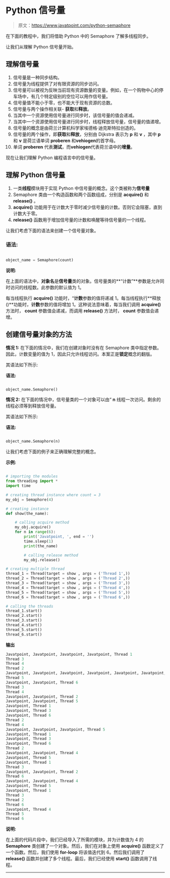 # Python 信号量

> 原文：<https://www.javatpoint.com/python-semaphore>

在下面的教程中，我们将借助 Python 中的 Semaphore 了解多线程同步。

让我们从理解 Python 信号量开始。

## 理解信号量

1.  信号量是一种同步结构。
2.  信号量为线程提供了对有限资源的同步访问。
3.  信号量可以被视为反映当前现有资源数量的变量。例如，在一个购物中心的停车场中，有几个特定级别的空位可以用作信号量。
4.  信号量值不能小于零，也不能大于现有资源的总数。
5.  信号量与两个操作相关联- **获取**和**释放**。
6.  当其中一个资源使用信号量进行同步时，该信号量的值会递减。
7.  当其中一个资源使用信号量进行同步时，线程释放信号量，信号量的值递增。
8.  信号量的概念是由荷兰计算机科学家埃德格·迪克斯特拉创造的。
9.  信号量的两个操作，即**获取**和**释放**，分别由 Dijkstra 表示为 **p** 和 **v** ，其中 **p** 和 **v** 是荷兰语单词 **proberen** 和**vehiogen**的首字母。
10.  单词 **proberen** 代表**测试**，而**vehiogen**代表荷兰语中的**增量**。

现在让我们理解 Python 编程语言中的信号量。

## 理解 Python 信号量

1.  一类**线程**模块用于实现 Python 中信号量的概念。这个类被称为**信号量**
2.  Semaphore 类由一个构造函数和两个函数组成，分别是 **acquire()** 和 **release()** 。
3.  **acquire()** 功能用于在计数大于零时减少信号量的计数。否则它会阻塞，直到计数大于零。
4.  **release()** 函数用于增加信号量的计数和唤醒等待信号量的一个线程。

让我们考虑下面的语法来创建一个信号量对象。

### 语法:

```py

object_name = Semaphore(count)

```

**说明:**

在上面的语法中，**对象名**是**信号量**类的对象。信号量类的**“计数”**参数是允许同时访问的线程数。此参数的默认值为 1。

每当线程执行 **acquire()** 功能时，“**计数**参数的值将递减 1。每当线程执行**释放()**功能时，**计数**参数的值将增加 1。这种说法意味着，每当我们调用 **acquire()** 方法时， **count** 参数值会递减，而调用 **release()** 方法时， **count** 参数值会递增。

## 创建信号量对象的方法

**情况 1:** 在下面的情况中，我们在创建对象时没有在 Semaphore 类中指定参数。因此，计数变量的值为 1，因此只允许线程访问。本案正是**锁定**概念的翻版。

其语法如下所示:

**语法:**

```py

object_name.Semaphore()

```

**情况 2:** 在下面的情况中，信号量类的一个对象可以由“ **n** 线程一次访问。剩余的线程必须等到释放信号量。

其语法如下所示:

**语法:**

```py

object_name.Semaphore(n)

```

让我们考虑下面的例子来正确理解完整的概念。

**示例:**

```py

# importing the modules
from threading import *         
import time        

# creating thread instance where count = 3
my_obj = Semaphore(4)        

# creating instance
def show(the_name):

    # calling acquire method
    my_obj.acquire()                
    for n in range(6):
        print('Javatpoint, ', end = '')
        time.sleep(1)
        print(the_name)

        # calling release method
        my_obj.release()    

# creating multiple thread 
thread_1 = Thread(target = show , args = ('Thread 1',))
thread_2 = Thread(target = show , args = ('Thread 2',))
thread_3 = Thread(target = show , args = ('Thread 3',))
thread_4 = Thread(target = show , args = ('Thread 4',))
thread_5 = Thread(target = show , args = ('Thread 5',))
thread_6 = Thread(target = show , args = ('Thread 6',))

# calling the threads 
thread_1.start()
thread_2.start()
thread_3.start()
thread_4.start()
thread_5.start()
thread_6.start()

```

**输出**

```py
Javatpoint, Javatpoint, Javatpoint, Javatpoint, Thread 1
Thread 3
Thread 4
Thread 2
Javatpoint, Javatpoint, Javatpoint, Javatpoint, Javatpoint, Javatpoint, Thread 1
Thread 5
Javatpoint, Javatpoint, Thread 6
Thread 3
Thread 4
Javatpoint, Javatpoint, Thread 2
Javatpoint, Javatpoint, Thread 5
Javatpoint, Thread 1
Javatpoint, Thread 3
Javatpoint, Thread 6
Thread 2
Thread 4
Javatpoint, Javatpoint, Javatpoint, Thread 5
Javatpoint, Thread 1
Javatpoint, Thread 3
Javatpoint, Thread 6
Thread 2
Javatpoint, Javatpoint, Thread 4
Javatpoint, Thread 5
Javatpoint, Thread 1
Thread 3
Javatpoint, Javatpoint, Thread 2
Thread 6
Javatpoint, Javatpoint, Thread 4
Javatpoint, Thread 5
Javatpoint, Thread 1
Thread 3
Thread 2
Thread 6
Javatpoint, Thread 4
Thread 5
Thread 6

```

**说明:**

在上面的代码片段中，我们已经导入了所需的模块，并为计数值为 4 的 **Semaphore** 类创建了一个对象。然后，我们在对象上使用 **acquire()** 函数定义了一个函数。然后，我们使用 **for-loop** 将该值迭代到 6。然后我们调用了 **release()** 函数并创建了多个线程。最后，我们已经使用 **start()** 函数调用了线程。

* * *